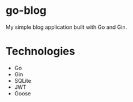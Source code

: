 # go-blog
My simple blog application built with Go and Gin.
# Technologies
- Go
- Gin
- SQLite
- JWT
- Goose
